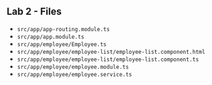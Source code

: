 ## Lab 2 - Files

- `src/app/app-routing.module.ts`
- `src/app/app.module.ts`
- `src/app/employee/Employee.ts`
- `src/app/employee/employee-list/employee-list.component.html`
- `src/app/employee/employee-list/employee-list.component.ts`
- `src/app/employee/employee.module.ts`
- `src/app/employee/employee.service.ts`
